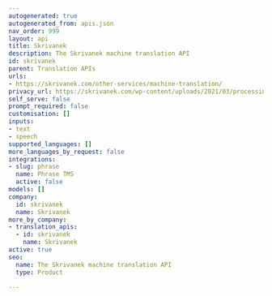 ```yaml
---
autogenerated: true
autogenerated_from: apis.json
nav_order: 999
layout: api
title: Skrivanek
description: The Skrivanek machine translation API
id: skrivanek
parent: Translation APIs
urls:
- https://skrivanek.com/other-services/machine-translation/
privacy_url: https://skrivanek.com/wp-content/uploads/2021/03/processing-and-protection-of-personal-data-in-skrivanek-0.pdf
self_serve: false
prompt_required: false
customisation: []
inputs:
- text
- speech
supported_languages: []
more_languages_by_request: false
integrations:
- slug: phrase
  name: Phrase TMS
  active: false
models: []
company:
  id: skrivanek
  name: Skrivanek
more_by_company:
- translation_apis:
  - id: skrivanek
    name: Skrivanek
active: true
seo:
  name: The Skrivanek machine translation API
  type: Product

---
```


